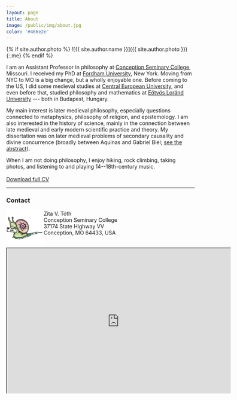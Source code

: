 ```yaml
---
layout: page
title: About
image: /public/img/about.jpg
color: '#466e2e'
---
```


{% if site.author.photo %}
  ![{{ site.author.name }}]({{ site.author.photo }}){:.me}
{% endif %}


I am an Assistant Professor in philosophy at <a href = "http://www.conception.edu" target="_blank">Conception Seminary College</a>, Missouri. I received my PhD at <a href = "http://www.fordham.edu" target="_blank">Fordham University</a>, New York. Moving from NYC to MO is a big change, but a wholly enjoyable one.
Before coming to the US, I did some medieval studies at <a href="http://www.ceu.hu" target="_blank">Central European University</a>, and even before that, studied philosophy and mathematics at <a href="http://www.elte.hu/en" target="_blank">Eötvös Loránd University</a> --- both in Budapest, Hungary.

My main interest is later medieval philosophy, especially questions connected to metaphysics, philosophy of religion, and epistemology. I am also interested in the history of science, mainly in the connection between late medieval and early modern scientific practice and theory. My dissertation was on later medieval problems of secondary causality and divine concurrence (broadly between Aquinas and Gabriel Biel; [see the abstract](/2016/04/24/Diss/)).

When I am not doing philosophy, I enjoy hiking, rock climbing, taking photos, and listening to and playing 14--18th-century music.<br><br>
[Download full CV](/public/texts/CV.pdf)

---

### Contact


<img class="img-single" align="left" src="/public/img/snail.gif" width="100"> Zita V. Tóth <br>
Conception Seminary College <br>
37174 State Highway VV <br>
Conception, MO 64433, USA
<br>
<br>


<style>
#wrap { width: 600px; height: 390px; padding: 0; overflow: hidden; }
#frame { width: 800px; height: 520px; border: 1px solid black; }
#frame { zoom: 0.75; -moz-transform: scale(0.75); -moz-transform-origin: 0 0; }
</style>

<div id="wrap">

<iframe id="frame" src="https://docs.google.com/forms/d/1DYO3lq0JufCmMGR1KjXlYvwEM9s9Tu28I7M3G1F8LkA/viewform?embedded=true#responses" width="760" height="700" frameborder="0" marginheight="0" marginwidth="0">Loading...</iframe>
</div>
